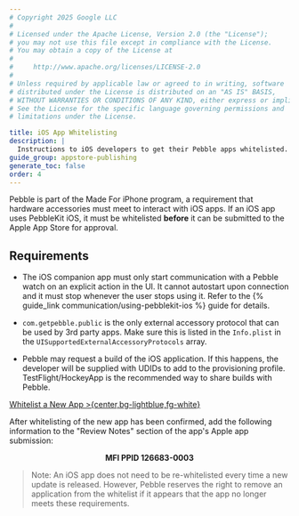 ```yaml
---
# Copyright 2025 Google LLC
#
# Licensed under the Apache License, Version 2.0 (the "License");
# you may not use this file except in compliance with the License.
# You may obtain a copy of the License at
#
#     http://www.apache.org/licenses/LICENSE-2.0
#
# Unless required by applicable law or agreed to in writing, software
# distributed under the License is distributed on an "AS IS" BASIS,
# WITHOUT WARRANTIES OR CONDITIONS OF ANY KIND, either express or implied.
# See the License for the specific language governing permissions and
# limitations under the License.

title: iOS App Whitelisting
description: |
  Instructions to iOS developers to get their Pebble apps whitelisted.
guide_group: appstore-publishing
generate_toc: false
order: 4
---
```


Pebble is part of the Made For iPhone program, a requirement that hardware
accessories must meet to interact with iOS apps. If an iOS app uses PebbleKit
iOS, it must be whitelisted **before** it can be submitted to the Apple App
Store for approval.


## Requirements

* The iOS companion app must only start communication with a Pebble watch on
  an explicit action in the UI. It cannot auto­start upon connection and it must
  stop whenever the user stops using it. Refer to the
  {% guide_link communication/using-pebblekit-ios %} guide for details.

* `com.getpebble.public` is the only external accessory protocol that can be
  used by 3rd party apps. Make sure this is listed in the `Info.plist` in the
  `UISupportedExternalAccessoryProtocols` array.

* Pebble may request a build of the iOS application. If this happens, the
  developer will be supplied with UDIDs to add to the provisioning profile.
  TestFlight/HockeyApp is the recommended way to share builds with Pebble.

[Whitelist a New App >{center,bg-lightblue,fg-white}](http://pbl.io/whitelist)

After whitelisting of the new app has been confirmed, add the following
information to the "Review Notes" section of the app's Apple app submission:

<div style="text-align: center;">
  <strong>MFI PPID 126683­-0003</strong>
</div>

> Note: An iOS app does not need to be re-whitelisted every time a new update is
> released. However, Pebble reserves the right to remove an application from the
> whitelist if it appears that the app no longer meets these requirements.

